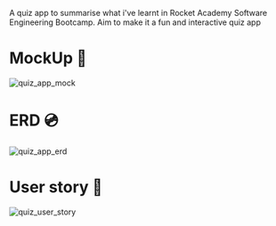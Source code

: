
A quiz app to summarise what i've learnt in Rocket Academy Software Engineering Bootcamp. Aim to make it a fun and interactive quiz app

<h1>MockUp 🎨</h1>

![quiz_app_mock](https://user-images.githubusercontent.com/61228520/132465022-643ecc31-9dce-48bd-9af2-682c2f911bdd.png)

<h1>ERD 💿</h1>

![quiz_app_erd](https://user-images.githubusercontent.com/61228520/132465674-d0f3e353-a0b0-437e-ab9c-a5fcc6af5fc2.png)


<h1>User story 📲</h1>

![quiz_user_story](https://user-images.githubusercontent.com/61228520/132466115-e8d9655b-c6ec-4969-9f5e-eb12afcfd3b5.png)


